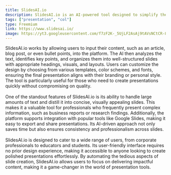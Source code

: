 ```yaml
---
title: SlidesAI.io
description: SlidesAI.io is an AI-powered tool designed to simplify the process of creating professional presentations. It automatically generates slides from text input, saving users time and effort in designing and formatting. Ideal for professionals, educators, and students, SlidesAI.io streamlines presentation creation with its intuitive interface and smart AI capabilities.
tags: ["presentation", "col"]
type: Freemium
link: https://www.slidesai.io/
image: https://yt3.googleusercontent.com/f7zF2K-_5UjLF2AsAj9tAVsNCtCR-8wg1gPWinWHUCo4LiP2xFAKNArKfwCt9_G5rRWjvLLr8A=s900-c-k-c0x00ffffff-no-rj
---
```

SlidesAI.io works by allowing users to input their content, such as an article, blog post, or even bullet points, into the platform. The AI then analyzes the text, identifies key points, and organizes them into well-structured slides with appropriate headings, visuals, and layouts. Users can customize the design by choosing from various templates, color schemes, and fonts, ensuring the final presentation aligns with their branding or personal style. The tool is particularly useful for those who need to create presentations quickly without compromising on quality.
<br>
<br>
One of the standout features of SlidesAI.io is its ability to handle large amounts of text and distill it into concise, visually appealing slides. This makes it a valuable tool for professionals who frequently present complex information, such as business reports or research findings. Additionally, the platform supports integration with popular tools like Google Slides, making it easy to export and share presentations. Its AI-driven approach not only saves time but also ensures consistency and professionalism across slides.
<br>
<br>
SlidesAI.io is designed to cater to a wide range of users, from corporate professionals to educators and students. Its user-friendly interface requires no prior design experience, making it accessible to anyone looking to create polished presentations effortlessly. By automating the tedious aspects of slide creation, SlidesAI.io allows users to focus on delivering impactful content, making it a game-changer in the world of presentation tools.
